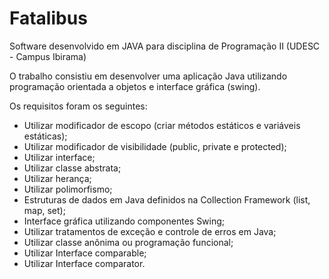 # Fatalibus
Software desenvolvido em JAVA para disciplina de Programação II (UDESC - Campus Ibirama)

O trabalho consistiu em desenvolver uma aplicação Java utilizando programação orientada a objetos e interface gráfica (swing).

Os requisitos foram os seguintes:
- Utilizar modificador de escopo (criar métodos estáticos e variáveis estáticas);
- Utilizar modificador de visibilidade (public, private e protected);
- Utilizar interface;
- Utilizar classe abstrata;
- Utilizar herança;
- Utilizar polimorfismo;
- Estruturas de dados em Java definidos na Collection Framework (list, map, set);
- Interface gráfica utilizando componentes Swing;
- Utilizar tratamentos de exceção e controle de erros em Java;
- Utilizar classe anônima ou programação funcional;
- Utilizar Interface comparable;
- Utilizar Interface comparator.

